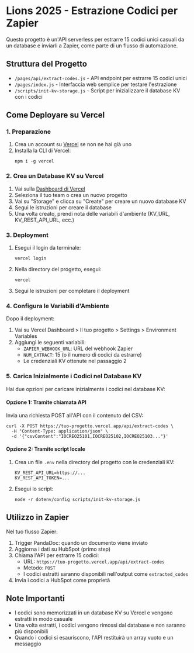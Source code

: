 # Lions 2025 - Estrazione Codici per Zapier

Questo progetto è un'API serverless per estrarre 15 codici unici casuali da un database e inviarli a Zapier, come parte di un flusso di automazione.

## Struttura del Progetto

- `/pages/api/extract-codes.js` - API endpoint per estrarre 15 codici unici
- `/pages/index.js` - Interfaccia web semplice per testare l'estrazione
- `/scripts/init-kv-storage.js` - Script per inizializzare il database KV con i codici

## Come Deployare su Vercel

### 1. Preparazione

1. Crea un account su [Vercel](https://vercel.com/) se non ne hai già uno
2. Installa la CLI di Vercel:
   ```
   npm i -g vercel
   ```

### 2. Crea un Database KV su Vercel

1. Vai sulla [Dashboard di Vercel](https://vercel.com/dashboard)
2. Seleziona il tuo team o crea un nuovo progetto
3. Vai su "Storage" e clicca su "Create" per creare un nuovo database KV
4. Segui le istruzioni per creare il database
5. Una volta creato, prendi nota delle variabili d'ambiente (KV_URL, KV_REST_API_URL, ecc.)

### 3. Deployment

1. Esegui il login da terminale:
   ```
   vercel login
   ```

2. Nella directory del progetto, esegui:
   ```
   vercel
   ```

3. Segui le istruzioni per completare il deployment

### 4. Configura le Variabili d'Ambiente

Dopo il deployment:

1. Vai su Vercel Dashboard > Il tuo progetto > Settings > Environment Variables
2. Aggiungi le seguenti variabili:
   - `ZAPIER_WEBHOOK_URL`: URL del webhook Zapier
   - `NUM_EXTRACT`: 15 (o il numero di codici da estrarre)
   - Le credenziali KV ottenute nel passaggio 2

### 5. Carica Inizialmente i Codici nel Database KV

Hai due opzioni per caricare inizialmente i codici nel database KV:

#### Opzione 1: Tramite chiamata API

Invia una richiesta POST all'API con il contenuto del CSV:

```
curl -X POST https://tuo-progetto.vercel.app/api/extract-codes \
  -H "Content-Type: application/json" \
  -d '{"csvContent":"IOCREO25101,IOCREO25102,IOCREO25103..."}'
```

#### Opzione 2: Tramite script locale

1. Crea un file `.env` nella directory del progetto con le credenziali KV:
   ```
   KV_REST_API_URL=https://...
   KV_REST_API_TOKEN=...
   ```

2. Esegui lo script:
   ```
   node -r dotenv/config scripts/init-kv-storage.js
   ```

## Utilizzo in Zapier

Nel tuo flusso Zapier:

1. Trigger PandaDoc: quando un documento viene inviato
2. Aggiorna i dati su HubSpot (primo step)
3. Chiama l'API per estrarre 15 codici:
   - URL: `https://tuo-progetto.vercel.app/api/extract-codes`
   - Metodo: `POST`
   - I codici estratti saranno disponibili nell'output come `extracted_codes`
4. Invia i codici a HubSpot come proprietà

## Note Importanti

- I codici sono memorizzati in un database KV su Vercel e vengono estratti in modo casuale
- Una volta estratti, i codici vengono rimossi dal database e non saranno più disponibili
- Quando i codici si esauriscono, l'API restituirà un array vuoto e un messaggio
